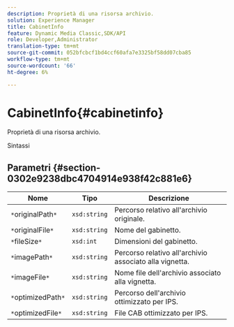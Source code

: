```yaml
---
description: Proprietà di una risorsa archivio.
solution: Experience Manager
title: CabinetInfo
feature: Dynamic Media Classic,SDK/API
role: Developer,Administrator
translation-type: tm+mt
source-git-commit: 052bfcbcf1bd4ccf60afa7e3325bf58dd07cba85
workflow-type: tm+mt
source-wordcount: '66'
ht-degree: 6%

---
```



# CabinetInfo{#cabinetinfo}

Proprietà di una risorsa archivio.

Sintassi

## Parametri {#section-0302e9238dbc4704914e938f42c881e6}

| Nome | Tipo | Descrizione |
|---|---|---|
| `*`originalPath`*` | `xsd:string` | Percorso relativo all&#39;archivio originale. |
| `*`originalFile`*` | `xsd:string` | Nome del gabinetto. |
| `*`fileSize`*` | `xsd:int` | Dimensioni del gabinetto. |
| `*`imagePath`*` | `xsd:string` | Percorso relativo all&#39;archivio associato alla vignetta. |
| `*`imageFile`*` | `xsd:string` | Nome file dell&#39;archivio associato alla vignetta. |
| `*`optimizedPath`*` | `xsd:string` | Percorso dell&#39;archivio ottimizzato per IPS. |
| `*`optimizedFile`*` | `xsd:string` | File CAB ottimizzato per IPS. |

